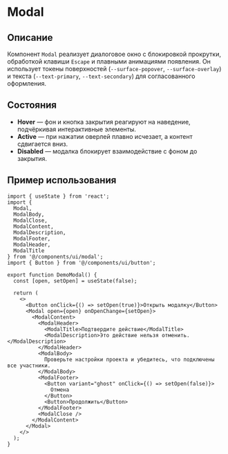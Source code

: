 # Modal

## Описание
Компонент `Modal` реализует диалоговое окно с блокировкой прокрутки, обработкой клавиши `Escape` и плавными анимациями появления. Он использует токены поверхностей (`--surface-popover`, `--surface-overlay`) и текста (`--text-primary`, `--text-secondary`) для согласованного оформления.

## Состояния
- **Hover** — фон и кнопка закрытия реагируют на наведение, подчёркивая интерактивные элементы.
- **Active** — при нажатии оверлей плавно исчезает, а контент сдвигается вниз.
- **Disabled** — модалка блокирует взаимодействие с фоном до закрытия.

## Пример использования
```tsx
import { useState } from 'react';
import {
  Modal,
  ModalBody,
  ModalClose,
  ModalContent,
  ModalDescription,
  ModalFooter,
  ModalHeader,
  ModalTitle
} from '@/components/ui/modal';
import { Button } from '@/components/ui/button';

export function DemoModal() {
  const [open, setOpen] = useState(false);

  return (
    <>
      <Button onClick={() => setOpen(true)}>Открыть модалку</Button>
      <Modal open={open} onOpenChange={setOpen}>
        <ModalContent>
          <ModalHeader>
            <ModalTitle>Подтвердите действие</ModalTitle>
            <ModalDescription>Это действие нельзя отменить.</ModalDescription>
          </ModalHeader>
          <ModalBody>
            Проверьте настройки проекта и убедитесь, что подключены все участники.
          </ModalBody>
          <ModalFooter>
            <Button variant="ghost" onClick={() => setOpen(false)}>
              Отмена
            </Button>
            <Button>Продолжить</Button>
          </ModalFooter>
          <ModalClose />
        </ModalContent>
      </Modal>
    </>
  );
}
```
